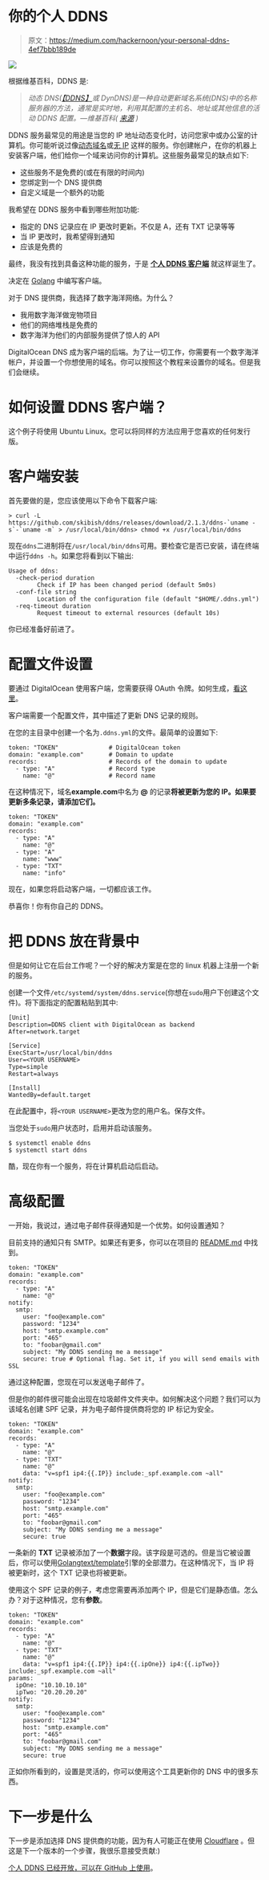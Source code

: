 # 你的个人 DDNS

> 原文：<https://medium.com/hackernoon/your-personal-ddns-4ef7bbb189de>

![](img/525c5dd6019d41adca08d467058b8945.png)

根据维基百科，DDNS 是:

> *动态 DNS(*[*【DDNS】*](https://hackernoon.com/tagged/ddns)*或 DynDNS)是一种自动更新域名系统(DNS)中的名称服务器的方法，通常是实时地，利用其配置的主机名、地址或其他信息的活动 DDNS 配置。—维基百科(* [*来源*](https://en.wikipedia.org/wiki/Dynamic_DNS) *)*

DDNS 服务最常见的用途是当您的 IP 地址动态变化时，访问您家中或办公室的计算机。你可能听说过像[动态域名](https://dyn.com/dns/)或[无 IP](https://www.noip.com/) 这样的服务。你创建帐户，在你的机器上安装客户端，他们给你一个域来访问你的计算机。这些服务最常见的缺点如下:

*   这些服务不是免费的(或在有限的时间内)
*   您绑定到一个 DNS 提供商
*   自定义域是一个额外的功能

我希望在 DDNS 服务中看到哪些附加功能:

*   指定的 DNS 记录应在 IP 更改时更新。不仅是 A，还有 TXT 记录等等
*   当 IP 更改时，我希望得到通知
*   应该是免费的

最终，我没有找到具备这种功能的服务，于是 [**个人 DDNS 客户端**](https://github.com/skibish/ddns) 就这样诞生了。

决定在 [Golang](https://golang.org/) 中编写客户端。

对于 DNS 提供商，我选择了数字海洋网络。为什么？

*   我用数字海洋做宠物项目
*   他们的网络堆栈是免费的
*   数字海洋为他们的内部服务提供了惊人的 API

DigitalOcean DNS 成为客户端的后端。为了让一切工作，你需要有一个数字海洋帐户，并设置一个你想使用的域名。你可以按照这个教程来设置你的域名。但是我们会继续。

# 如何设置 DDNS 客户端？

这个例子将使用 Ubuntu Linux。您可以将同样的方法应用于您喜欢的任何发行版。

# 客户端安装

首先要做的是，您应该使用以下命令下载客户端:

```
> curl -L https://github.com/skibish/ddns/releases/download/2.1.3/ddns-`uname -s`-`uname -m` > /usr/local/bin/ddns> chmod +x /usr/local/bin/ddns
```

现在`ddns`二进制将在`/usr/local/bin/ddns`可用。要检查它是否已安装，请在终端中运行`ddns -h`。如果您将看到以下输出:

```
Usage of ddns:
  -check-period duration
    	Check if IP has been changed period (default 5m0s)
  -conf-file string
    	Location of the configuration file (default "$HOME/.ddns.yml")
  -req-timeout duration
    	Request timeout to external resources (default 10s)
```

你已经准备好前进了。

# 配置文件设置

要通过 DigitalOcean 使用客户端，您需要获得 OAuth 令牌。如何生成，[看这里](https://www.digitalocean.com/community/tutorials/how-to-use-the-digitalocean-api-v2)。

客户端需要一个配置文件，其中描述了更新 DNS 记录的规则。

在您的主目录中创建一个名为`.ddns.yml`的文件。最简单的设置如下:

```
token: "TOKEN"              # DigitalOcean token
domain: "example.com"       # Domain to update
records:                    # Records of the domain to update
  - type: "A"               # Record type
    name: "@"               # Record name
```

在这种情况下，域名**example.com**中名为 **@** 的记录**将被更新为您的 IP。如果要更新多条记录，请添加它们。**

```
token: "TOKEN"
domain: "example.com"
records:
  - type: "A"
    name: "@"
  - type: "A"
    name: "www"
  - type: "TXT"
    name: "info"
```

现在，如果您将启动客户端，一切都应该工作。

恭喜你！你有你自己的 DDNS。

# 把 DDNS 放在背景中

但是如何让它在后台工作呢？一个好的解决方案是在您的 linux 机器上注册一个新的服务。

创建一个文件`/etc/systemd/system/ddns.service`(你想在`sudo`用户下创建这个文件)。将下面指定的配置粘贴到其中:

```
[Unit]
Description=DDNS client with DigitalOcean as backend
After=network.target

[Service]
ExecStart=/usr/local/bin/ddns
User=<YOUR USERNAME>
Type=simple
Restart=always

[Install]
WantedBy=default.target
```

在此配置中，将`<YOUR USERNAME>`更改为您的用户名。保存文件。

当您处于`sudo`用户状态时，启用并启动该服务。

```
$ systemctl enable ddns
$ systemctl start ddns
```

酷，现在你有一个服务，将在计算机启动后启动。

# 高级配置

一开始，我说过，通过电子邮件获得通知是一个优势。如何设置通知？

目前支持的通知只有 SMTP。如果还有更多，你可以在项目的 [README.md](https://github.com/skibish/ddns/blob/master/README.md) 中找到。

```
token: "TOKEN"
domain: "example.com"
records:
  - type: "A"
    name: "@"
notify:
  smtp:
    user: "foo@example.com"
    password: "1234"
    host: "smtp.example.com"
    port: "465"
    to: "foobar@gmail.com"
    subject: "My DDNS sending me a message"
    secure: true # Optional flag. Set it, if you will send emails with SSL
```

通过这种配置，您现在可以发送电子邮件了。

但是你的邮件很可能会出现在垃圾邮件文件夹中。如何解决这个问题？我们可以为该域名创建 SPF 记录，并为电子邮件提供商将您的 IP 标记为安全。

```
token: "TOKEN"
domain: "example.com"
records:
  - type: "A"
    name: "@"
  - type: "TXT"
    name: "@"
    data: "v=spf1 ip4:{{.IP}} include:_spf.example.com ~all"
notify:
  smtp:
    user: "foo@example.com"
    password: "1234"
    host: "smtp.example.com"
    port: "465"
    to: "foobar@gmail.com"
    subject: "My DDNS sending me a message"
    secure: true
```

一条新的 **TXT** 记录被添加了一个**数据**字段。该字段是可选的。但是当它被设置后，你可以使用[Golang](https://hackernoon.com/tagged/golang)[text/template](https://golang.org/pkg/text/template/)引擎的全部潜力。在这种情况下，当 IP 将被更新时，这个 TXT 记录也将被更新。

使用这个 SPF 记录的例子，考虑您需要再添加两个 IP，但是它们是静态值。怎么办？对于这种情况，您有**参数**。

```
token: "TOKEN"
domain: "example.com"
records:
  - type: "A"
    name: "@"
  - type: "TXT"
    name: "@"
    data: "v=spf1 ip4:{{.IP}} ip4:{{.ipOne}} ip4:{{.ipTwo}} include:_spf.example.com ~all"
params:
  ipOne: "10.10.10.10"
  ipTwo: "20.20.20.20"
notify:
  smtp:
    user: "foo@example.com"
    password: "1234"
    host: "smtp.example.com"
    port: "465"
    to: "foobar@gmail.com"
    subject: "My DDNS sending me a message"
    secure: true
```

正如你所看到的，设置是灵活的，你可以使用这个工具更新你的 DNS 中的很多东西。

# 下一步是什么

下一步是添加选择 DNS 提供商的功能，因为有人可能正在使用 [Cloudflare](https://www.cloudflare.com/dns/) 。但这是下一个版本的一个步骤，我很乐意接受贡献:)

[个人 DDNS 已经开放，可以在 GitHub 上使用](https://github.com/skibish/ddns)。